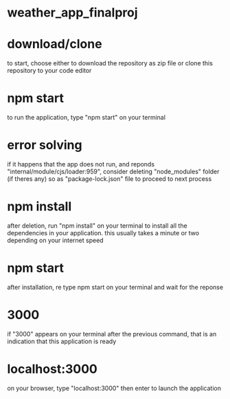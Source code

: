 # weather_app_finalproj

# download/clone
to start, choose either to download the repository as zip file or clone this repository to your code editor

# npm start
to run the application, type "npm start" on your terminal

# error solving
if it happens that the app does not run, and reponds "internal/module/cjs/loader:959", consider deleting "node_modules" folder (if theres any) so as "package-lock.json" file to proceed to next process

# npm install
after deletion, run "npm install" on your terminal to install all the dependencies in your application. this usually takes a minute or two depending on your internet speed

# npm start
after installation, re type npm start on your terminal and wait for the reponse

# 3000
if "3000" appears on your terminal after the previous command, that is an indication that this application is ready

# localhost:3000
on your browser, type "localhost:3000" then enter to launch the application
